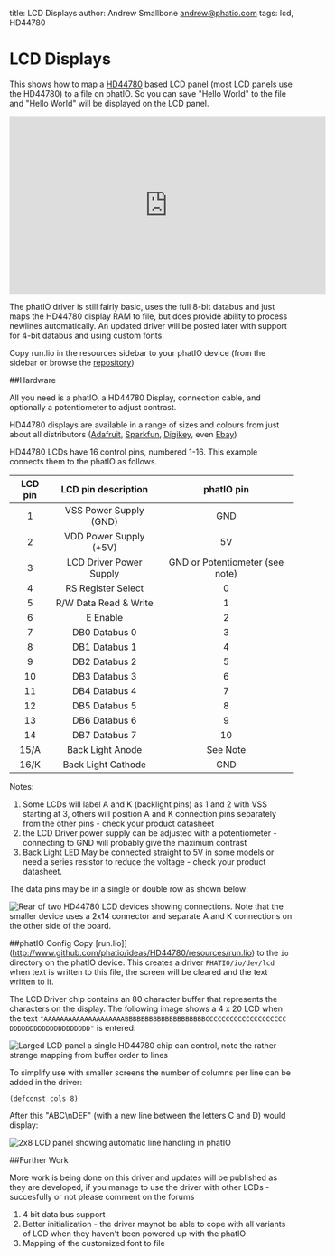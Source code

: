 title:	LCD Displays
author:	Andrew Smallbone <andrew@phatio.com>
tags:	lcd, HD44780


# LCD Displays

This shows how to map a [HD44780](http://en.wikipedia.org/wiki/Hitachi_HD44780_LCD_controller) based LCD panel (most LCD panels use the HD44780) to a file on phatIO.  So you can save "Hello  World" to the file and "Hello  World" will be displayed on the LCD panel.

<iframe width="560" height="315" style="display: block; margin-left: auto; margin-right: auto" src="http://www.youtube-nocookie.com/embed/BDEfdRqanss" frameborder="0" allowfullscreen></iframe>

The phatIO driver is still fairly basic, uses the full 8-bit databus and just maps the HD44780 display RAM to file, but does provide ability to process newlines automatically.  An updated driver will be posted later with support for 4-bit databus and using custom fonts.

Copy run.lio in the resources sidebar to your phatIO device (from the sidebar or browse the [repository](http://www.github.com/phatio/ideas/HD44780/resources/))


##Hardware

All you need is a phatIO, a HD44780 Display, connection cable, and optionally a potentiometer to adjust contrast.

HD44780 displays are available in a range of sizes and colours from just about all distributors ([Adafruit](https://www.adafruit.com/), [Sparkfun](https://www.sparkfun.com/search/results?term=HD44780&what=products), [Digikey](http://www.digikey.com/scripts/dksearch/dksus.dll?FV=fff40008%2Cfff80095&k=LCD&PV154=503), even [Ebay](http://www.ebay.com/sch/i.html?&_nkw=HD44780))


HD44780 LCDs have 16 control pins, numbered 1-16.  This example connects them to the phatIO as follows.


|LCD pin | LCD pin description | phatIO pin |
|:----: | :----:| :----: |
|1 | VSS Power Supply (GND)| GND|
|2 | VDD Power Supply (+5V)| 5V|
|3 | LCD Driver Power Supply| GND or Potentiometer (see note)|
|4 | RS Register Select| 0 |
|5 | R/W Data Read & Write| 1 |
|6 | E Enable| 2 |
|7 | DB0 Databus 0| 3|
|8 | DB1 Databus 1| 4|
|9 | DB2 Databus 2| 5|
|10 | DB3 Databus 3| 6|
|11 | DB4 Databus 4| 7|
|12 | DB5 Databus 5| 8|
|13 | DB6 Databus 6| 9|
|14 | DB7 Databus 7| 10|
|15/A | Back Light Anode | See Note|
|16/K | Back Light Cathode| GND|

Notes:

1.	Some LCDs will label A and K (backlight pins) as 1 and 2 with VSS starting at 3, others will position A and K connection pins separately from the other pins - check your product datasheet
2.	the LCD Driver power supply can be adjusted with a potentiometer - connecting to GND will probably give the maximum contrast
3.	Back Light LED May be connected straight to 5V in some models or need a series resistor to reduce the voltage - check your product datasheet.

The data pins may be in a single or double row as shown below:

![Rear of two HD44780 LCD devices showing connections.  Note that the smaller device uses a 2x14 connector and separate A and K connections on the other side of the board.](rear-75.jpg)

##phatIO Config
Copy [run.lio]](http://www.github.com/phatio/ideas/HD44780/resources/run.lio) to the `io` directory on the phatIO device.  This creates a driver `PHATIO/io/dev/lcd` when text is written to this file, the screen will be cleared and the text written to it.

The LCD Driver chip contains an 80 character buffer that represents the characters on the display.   The following image shows a 4 x 20 LCD when the text `"AAAAAAAAAAAAAAAAAAAABBBBBBBBBBBBBBBBBBBBCCCCCCCCCCCCCCCCCCCC DDDDDDDDDDDDDDDDDDDD"` is entered:

![Larged LCD panel a single HD44780 chip can control, note the rather strange mapping from buffer order to lines](large-80.jpg)


To simplify use with smaller screens the number of columns per line can be added in the driver:

	(defconst cols 8)

After this "ABC\nDEF" (with a new line between the letters C and D) would display:

![2x8 LCD panel showing automatic line handling in phatIO](small-60.jpg)


##Further Work

More work is being done on this driver and updates will be published as they are developed, if you manage to use the driver with other LCDs - succesfully or not please comment on the forums

1.	4 bit data bus support
2.	Better initialization - the driver maynot be able to cope with all variants of LCD when they haven't been powered up with the phatIO
3.	Mapping of the customized font to file




